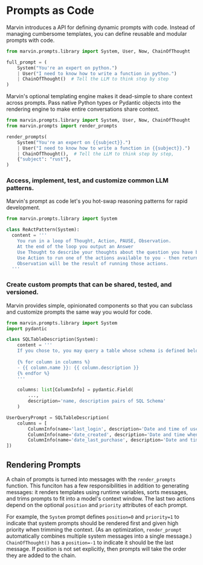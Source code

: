 # Prompts as Code

Marvin introduces a API for defining dynamic prompts with code. Instead of managing cumbersome templates, you can define reusable and modular prompts with code. 

```python
from marvin.prompts.library import System, User, Now, ChainOfThought

full_prompt = (
    System("You're an expert on python.")
    | User("I need to know how to write a function in python.")
    | ChainOfThought()  # Tell the LLM to think step by step
)
```
Marvin's optional templating engine makes it dead-simple to share context across prompts. Pass native Python
types or Pydantic objects into the rendering engine to make entire conversations share context.

```python
from marvin.prompts.library import System, User, Now, ChainOfThought
from marvin.prompts import render_prompts

render_prompts(
    System("You're an expert on {{subject}}.")
    | User("I need to know how to write a function in {{subject}}.")
    | ChainOfThought(),  # Tell the LLM to think step by step,
    {"subject": "rust"},
)
```


###  Access, implement, test, and customize common LLM patterns. 
Marvin's prompt as code let's you hot-swap reasoning patterns for rapid development.

```python
from marvin.prompts.library import System

class ReActPattern(System):
  content = '''
    You run in a loop of Thought, Action, PAUSE, Observation.
    At the end of the loop you output an Answer
    Use Thought to describe your thoughts about the question you have been asked.
    Use Action to run one of the actions available to you - then return PAUSE.
    Observation will be the result of running those actions.
  '''

```


### Create custom prompts that can be shared, tested, and versioned.

Marvin provides simple, opinionated components so that you can subclass and customize
prompts the same way you would for code. 

```python
from marvin.prompts.library import System
import pydantic

class SQLTableDescription(System):
    content = '''
    If you chose to, you may query a table whose schema is defined below:
    
    {% for column in columns %}
    - {{ column.name }}: {{ column.description }}
    {% endfor %}
    '''

    columns: list[ColumnInfo] = pydantic.Field(
        ...,
        description='name, description pairs of SQL Schema'
    )

UserQueryPrompt = SQLTableDescription(
    columns = [
        ColumnInfo(name='last_login', description='Date and time of user\'s last login'),
        ColumnInfo(name='date_created', description='Date and time when the user record was created'),
        ColumnInfo(name='date_last_purchase', description='Date and time of user\'s last purchase'),
])
```

## Rendering Prompts

A chain of prompts is turned into messages with the `render_prompts` function. This funciton has a few responsibilities in addition to generating messages: it renders templates using runtime variables, sorts messages, and trims prompts to fit into a model's context window. The last two actions depend on the optional `position` and `priority` attributes of each prompt. 

For example, the `System` prompt defines `position=0` and `priority=1` to indicate that system prompts should be rendered first and given high priority when trimming the context. (As an optimization, `render_prompt` automatically combines multiple system messages into a single message.) `ChainOfThought()` has a `position=-1` to indicate it should be the last message. If position is not set explicitly, then prompts will take the order they are added to the chain. 

